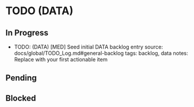 # TODO (DATA)

## In Progress

- TODO: (DATA) [MED] Seed initial DATA backlog entry <!-- id: TODO-20251002-331 -->
  source: docs/global/TODO_Log.md#general-backlog
  tags: backlog, data
  notes: Replace with your first actionable item

## Pending

## Blocked
